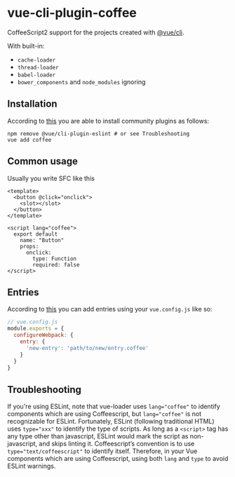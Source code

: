# vue-cli-plugin-coffee

CoffeeScript2 support for the projects created with [@vue/cli](https://github.com/vuejs/vue-cli).

With built-in:
* `cache-loader`
* `thread-loader`
* `babel-loader`
* `bower_components` and `node_modules` ignoring

## Installation

According to [this](https://cli.vuejs.org/guide/plugins-and-presets.html#installing-plugins-in-an-existing-project) you are able to install community plugins as follows:

```shell
npm remove @vue/cli-plugin-eslint # or see Troubleshooting
vue add coffee
```

## Common usage

Usually you write SFC like this

```vue
<template>
  <button @click="onclick">
    <slot></slot>
  </button>
</template>

<script lang="coffee">
  export default
    name: "Button"
    props:
      onclick:
        type: Function
        required: false
</script>
```

## Entries

According to [this](https://cli.vuejs.org/config/#configurewebpack) you can add entries using your `vue.config.js` like so:

```javascript
// vue.config.js
module.exports = {
  configureWebpack: {
    entry: {
      'new-entry': 'path/to/new/entry.coffee'
    }
  }
}

```

## Troubleshooting

If you're using ESLint, note that vue-loader uses `lang="coffee"` to identify components which are using Coffeescript, but `lang="coffee"` is not recognizable for ESLint. Fortunately, ESLint (following traditional HTML) uses `type="xxx"` to identify the type of scripts. As long as a `<script>` tag has any type other than javascript, ESLint would mark the script as non-javascript, and skips linting it. Coffeescript’s convention is to use `type="text/coffeescript"` to identify itself. Therefore, in your Vue components which are using Coffeescript, using both `lang` and `type` to avoid ESLint warnings. 
